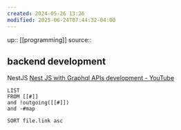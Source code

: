 ```yaml
---
created: 2024-05-26 13:26
modified: 2025-06-24T07:44:32-04:00
---
```

up:: [[programming]]
source::
## backend development


NestJS
[Nest JS with Graphql APIs development - YouTube](https://www.youtube.com/playlist?list=PLT5Jhb7lgSBPgWsiBZwNPBtjgPpAycAN3)

```dataview
LIST
FROM [[#]]
and !outgoing([[#]])
and -#map

SORT file.link asc
```
